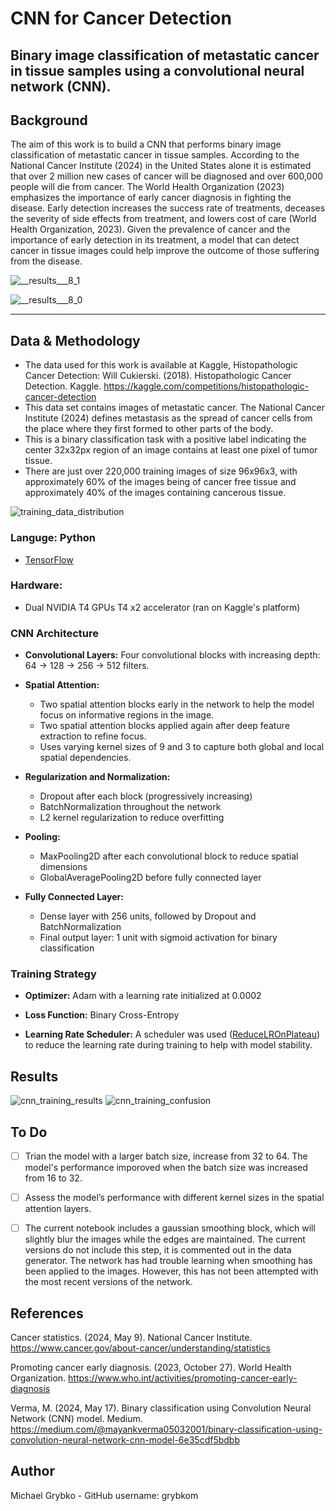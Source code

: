 # CNN for Cancer Detection
Binary image classification of metastatic cancer in tissue samples using a convolutional neural network (CNN).
---

## Background

The aim of this work is to build a CNN that performs binary image classification of metastatic cancer in tissue samples. According to the National Cancer Institute (2024) in the United States alone it is estimated that over 2 million new cases of cancer will be diagnosed and over 600,000 people will die from cancer. The World Health Organization (2023) emphasizes the importance of early cancer diagnosis in fighting the disease. Early detection increases the success rate of treatments, deceases the severity of side effects from treatment, and lowers cost of care (World Health Organization, 2023). Given the prevalence of cancer and the importance of early detection in its treatment, a model that can detect cancer in tissue images could help improve the outcome of those suffering from the disease. 

![__results___8_1](https://github.com/user-attachments/assets/8bdafb6e-3809-4bdd-b352-4fbe4f6b78d0)

![__results___8_0](https://github.com/user-attachments/assets/8dd5299e-d88d-40a7-8231-473c1c28badf)

---

## Data & Methodology

- The data used for this work is available at Kaggle, Histopathologic Cancer Detection:
Will Cukierski. (2018). Histopathologic Cancer Detection. Kaggle. https://kaggle.com/competitions/histopathologic-cancer-detection
- This data set contains images of metastatic cancer. The National Cancer Institute (2024) defines metastasis as the spread of cancer cells from the place where they first formed to other parts of the body. 
- This is a binary classification task with a positive label indicating the center 32x32px region of an image contains at least one pixel of tumor tissue. 
- There are just over 220,000 training images of size 96x96x3, with approximately 60% of the images being of cancer free tissue and approximately 40% of the images containing cancerous tissue. 

![training_data_distribution](https://github.com/user-attachments/assets/aa273beb-0c52-4cb7-8cb4-5aa75175d5cd)

### Languge: Python
  - [TensorFlow](https://www.tensorflow.org/)
 
### Hardware: 
  - Dual NVIDIA T4 GPUs T4 x2 accelerator (ran on Kaggle's platform)

### CNN Architecture

- **Convolutional Layers:** Four convolutional blocks with increasing depth: 64 → 128 → 256 → 512 filters.

- **Spatial Attention:**
  - Two spatial attention blocks early in the network to help the model focus on informative regions in the image.
  - Two spatial attention blocks applied again after deep feature extraction to refine focus.
  - Uses varying kernel sizes of 9 and 3 to capture both global and local spatial dependencies.
  
- **Regularization and Normalization:**
  - Dropout after each block (progressively increasing)
  - BatchNormalization throughout the network
  - L2 kernel regularization to reduce overfitting
  
- **Pooling:**
  - MaxPooling2D after each convolutional block to reduce spatial dimensions
  - GlobalAveragePooling2D before fully connected layer
  
- **Fully Connected Layer:**
  - Dense layer with 256 units, followed by Dropout and BatchNormalization
  - Final output layer: 1 unit with sigmoid activation for binary classification

### Training Strategy

- **Optimizer:** Adam with a learning rate initialized at 0.0002

- **Loss Function:** Binary Cross-Entropy 

- **Learning Rate Scheduler:** A scheduler was used ([ReduceLROnPlateau]( https://pytorch.org/docs/stable/generated/torch.optim.lr_scheduler.ReduceLROnPlateau.html)) to reduce the learning rate during training to help with model stability.

## Results
![cnn_training_results](https://github.com/user-attachments/assets/5f59d829-49f4-4421-93d9-683e590b05c9)
![cnn_training_confusion](https://github.com/user-attachments/assets/74ad841f-39ca-4e12-89ff-432c9bbd5e6b)


## To Do

- [ ] Trian the model with a larger batch size, increase from 32 to 64. The model's performance imporoved when the batch size was increased from 16 to 32. 

- [ ] Assess the model’s performance with different kernel sizes in the spatial attention layers.

- [ ] The current notebook includes a gaussian smoothing block, which will slightly blur the images while the edges are maintained. The current versions do not include this step, it is commented out in the data generator. The network has had trouble learning when smoothing has been applied to the images. However, this has not been attempted with the most recent versions of the network. 

## References

Cancer statistics. (2024, May 9). National Cancer Institute. https://www.cancer.gov/about-cancer/understanding/statistics

Promoting cancer early diagnosis. (2023, October 27). World Health Organization. https://www.who.int/activities/promoting-cancer-early-diagnosis

Verma, M. (2024, May 17). Binary classification using Convolution Neural Network (CNN) model. Medium. https://medium.com/@mayankverma05032001/binary-classification-using-convolution-neural-network-cnn-model-6e35cdf5bdbb


## Author

Michael Grybko - GitHub username: grybkom
